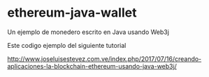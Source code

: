 # ethereum-java-wallet
Un ejemplo de monedero escrito en Java usando Web3j

Este codigo ejemplo del siguiente tutorial

http://www.joseluisestevez.com.ve/index.php/2017/07/16/creando-aplicaciones-la-blockchain-ethereum-usando-java-web3j/

